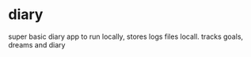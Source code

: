 # diary
super basic diary app to run locally, stores logs files locall. tracks goals, dreams and diary
